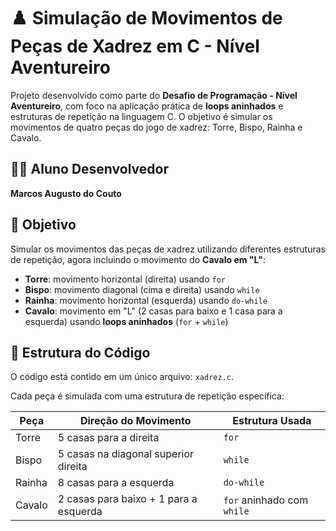 # ♟️ Simulação de Movimentos de Peças de Xadrez em C - Nível Aventureiro

Projeto desenvolvido como parte do **Desafio de Programação - Nível Aventureiro**, com foco na aplicação prática de **loops aninhados** e estruturas de repetição na linguagem C. O objetivo é simular os movimentos de quatro peças do jogo de xadrez: Torre, Bispo, Rainha e Cavalo.

## 👨‍🎓 Aluno Desenvolvedor

**Marcos Augusto do Couto**

## 🎯 Objetivo

Simular os movimentos das peças de xadrez utilizando diferentes estruturas de repetição, agora incluindo o movimento do **Cavalo em "L"**:

- **Torre**: movimento horizontal (direita) usando `for`
- **Bispo**: movimento diagonal (cima e direita) usando `while`
- **Rainha**: movimento horizontal (esquerda) usando `do-while`
- **Cavalo**: movimento em "L" (2 casas para baixo e 1 casa para a esquerda) usando **loops aninhados** (`for` + `while`)

## 🧩 Estrutura do Código

O código está contido em um único arquivo: `xadrez.c`.

Cada peça é simulada com uma estrutura de repetição específica:

| Peça   | Direção do Movimento             | Estrutura Usada               |
|--------|---------------------------------|-------------------------------|
| Torre  | 5 casas para a direita          | `for`                        |
| Bispo  | 5 casas na diagonal superior direita | `while`                      |
| Rainha | 8 casas para a esquerda         | `do-while`                   |
| Cavalo | 2 casas para baixo + 1 para a esquerda | `for` aninhado com `while` |

